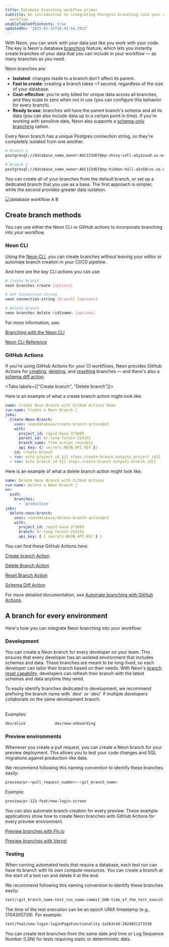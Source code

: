 ```yaml
---
title: Database branching workflow primer
subtitle: An introduction to integrating Postgres branching into your development
  workflow
enableTableOfContents: true
updatedOn: '2025-01-31T16:41:54.391Z'
---
```


With Neon, you can work with your data just like you work with your code. The key is Neon's database [branching](/docs/guides/branching-intro) feature, which lets you instantly create branches of your data that you can include in your workflow — as many branches as you need.

Neon branches are:

- **Isolated**: changes made to a branch don't affect its parent.
- **Fast to create**: creating a branch takes ~1 second, regardless of the size of your database.
- **Cost-effective**: you're only billed for unique data across all branches, and they scale to zero when not in use (you can configure this behavior for every branch).
- **Ready to use**: branches will have the parent branch's schema and all its data (you can also include data up to a certain point in time). If you're working with sensitive data, Neon also supports a [schema-only branching](/docs/guides/branching-schema-only) option.

Every Neon branch has a unique Postgres connection string, so they're completely isolated from one another.

```bash
# Branch 1
postgresql://database_name_owner:AbC123dEf@ep-shiny-cell-a5y2zuu0.us-east-2.aws.neon.tech/dbname

# Branch 2
postgresql://database_name_owner:AbC123dEf@ep-hidden-hall-a5x58cuv.us-east-2.aws.neon.tech/dbname
```

You can create all of your branches from the default branch, or set up a dedicated branch that you use as a base. The first approach is simpler, while the second provides greater data isolation.

![database workflow A B](/docs/get-started-with-neon/database_workflow_AB.jpg)

## Create branch methods

You can use either the Neon CLI or GitHub actions to incorporate branching into your workflow.

### Neon CLI

Using the [Neon CLI](/docs/reference/neon-cli), you can create branches without leaving your editor or automate branch creation in your CI/CD pipeline.

And here are the key CLI actions you can use:

```bash
# Create branch
neon branches create [options]

# Get Connection string
neon connection-string [branch] [options]

# Delete branch
neon branches delete <id|name> [options]
```

For more information, see:

<DetailIconCards>

<a href="/docs/guides/branching-neon-cli" description="Learn about branching with the Neon CLI" icon="github">Branching with the Neon CLI</a>

<a href="/docs/reference/neon-cli" description="Reference for all commands in the Neon CLI" icon="github">Neon CLI Reference</a>

</DetailIconCards>

### GitHub Actions

If you're using GitHub Actions for your CI workflows, Neon provides GitHub Actions for [creating](/docs/guides/branching-github-actions#create-branch-action), [deleting](/docs/guides/branching-github-actions#delete-branch-action), and [resetting](/docs/guides/branching-github-actions#reset-from-parent-action) branches — and there's also a [schema diff action](/docs/guides/branching-github-actions#schema-diff-action).

<Tabs labels={["Create branch", "Delete branch"]}>

<TabItem>

Here is an example of what a create branch action might look like:

```yaml
name: Create Neon Branch with GitHub Actions Demo
run-name: Create a Neon Branch 🚀
jobs:
  Create-Neon-Branch:
    uses: neondatabase/create-branch-action@v5
    with:
      project_id: rapid-haze-373089
      parent_id: br-long-forest-224191
      branch_name: from_action_reusable
      api_key: {{ secrets.NEON_API_KEY }}
    id: create-branch
  - run: echo project_id ${{ steps.create-branch.outputs.project_id}}
  - run: echo branch_id ${{ steps.create-branch.outputs.branch_id}}
```

</TabItem>

<TabItem>

Here is an example of what a delete branch action might look like:

```yaml
name: Delete Neon Branch with GitHub Actions
run-name: Delete a Neon Branch 🚀
on:
  push:
    branches:
      - 'production'
jobs:
  delete-neon-branch:
    uses: neondatabase/delete-branch-action@v3
    with:
      project_id: rapid-haze-373089
      branch: br-long-forest-224191
      api_key: { { secrets.NEON_API_KEY } }
```

</TabItem>
</Tabs>

You can find these GitHub Actions here:

<DetailIconCards>

<a href="https://github.com/neondatabase/create-branch-action" description="Create Neon Branch GitHub Action" icon="github">Create branch Action</a>

<a href="https://github.com/neondatabase/delete-branch-action" description="Delete Neon Branch GitHub Action" icon="github">Delete Branch Action</a>

<a href="https://github.com/neondatabase/reset-branch-action" description="Reset Neon Branch GitHub Action" icon="github">Reset Branch Action</a>

<a href="https://github.com/neondatabase/schema-diff-action" description="Neon Schema Diff GitHub Action" icon="github">Schema Diff Action</a>

</DetailIconCards>

For more detailed documentation, see [Automate branching with GitHub Actions](/docs/guides/branching-github-actions).

## A branch for every environment

Here's how you can integrate Neon branching into your workflow:

### Development

You can create a Neon branch for every developer on your team. This ensures that every developer has an isolated environment that includes schemas and data. These branches are meant to be long-lived, so each developer can tailor their branch based on their needs. With Neon's [branch reset capability](/docs/manage/branches#reset-a-branch-from-parent), developers can refresh their branch with the latest schemas and data anytime they need.

<Admonition type="tip">
To easily identify branches dedicated to development, we recommend prefixing the branch name with `dev/<developer-name>` or `dev/<feature-name>` if multiple developers collaborate on the same development branch.

<br/>Examples:

```bash
dev/alice             dev/new-onboarding
```

</Admonition>

### Preview environments

Whenever you create a pull request, you can create a Neon branch for your preview deployment. This allows you to test your code changes and SQL migrations against production-like data.

<Admonition type="tip">
We recommend following this naming convention to identify these branches easily:

```bash
preview/pr-<pull_request_number>-<git_branch_name>
```

Example:

```bash
preview/pr-123-feat/new-login-screen
```

</Admonition>

You can also automate branch creation for every preview. These example applications show how to create Neon branches with GitHub Actions for every preview environment.

<DetailIconCards>

<a href="https://github.com/neondatabase/preview-branches-with-fly" description="Sample project showing you how to create a branch for every Fly.io preview deployment" icon="github">Preview branches with Fly.io</a>

<a href="https://github.com/neondatabase/preview-branches-with-vercel" description="Sample project showing you how to create a branch for every Vercel preview deployment" icon="github">Preview branches with Vercel</a>

</DetailIconCards>

### Testing

When running automated tests that require a database, each test run can have its branch with its own compute resources. You can create a branch at the start of a test run and delete it at the end.

<Admonition type="tip">
We recommend following this naming convention to identify these branches easily:

```bash
test/<git_branch_name-test_run_name-commit_SHA-time_of_the_test_execution>
```

The time of the test execution can be an epoch UNIX timestamp (e.g., 1704305739). For example:

```bash
test/feat/new-login-loginPageFunctionality-1a2b3c4d-20240211T1530
```

</Admonition>

You can create test branches from the same date and time or Log Sequence Number (LSN) for tests requiring static or deterministic data.
